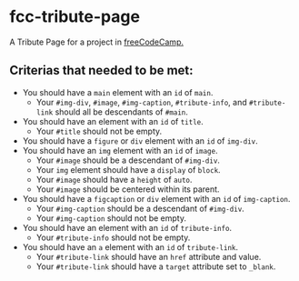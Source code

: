 # fcc-tribute-page
A Tribute Page for a project in [freeCodeCamp.](https://www.freecodecamp.org/learn)

## Criterias that needed to be met:

- You should have a ```main``` element with an ```id``` of ```main```.
    - Your ```#img-div```, ```#image```, ```#img-caption```, ```#tribute-info```, and ```#tribute-link``` should all be descendants of ```#main```.
- You should have an element with an ```id``` of ```title```.
    - Your ```#title``` should not be empty.
- You should have a ```figure``` or ```div``` element with an ```id``` of ```img-div```.
- You should have an ```img``` element with an ```id``` of ```image```.
    - Your ```#image``` should be a descendant of ```#img-div```.
    - Your ```img``` element should have a ```display``` of ```block```.
    - Your ```#image``` should have a ```height``` of ```auto```.
    - Your ```#image``` should be centered within its parent.
- You should have a ```figcaption``` or ```div``` element with an ```id``` of ```img-caption```.
    - Your ```#img-caption``` should be a descendant of ```#img-div```.
    - Your ```#img-caption``` should not be empty.
- You should have an element with an ```id``` of ```tribute-info```.
    - Your ```#tribute-info``` should not be empty.
- You should have an ```a``` element with an ```id``` of ```tribute-link```.
    - Your ```#tribute-link``` should have an ```href``` attribute and value.
    - Your ```#tribute-link``` should have a ```target``` attribute set to ```_blank```.